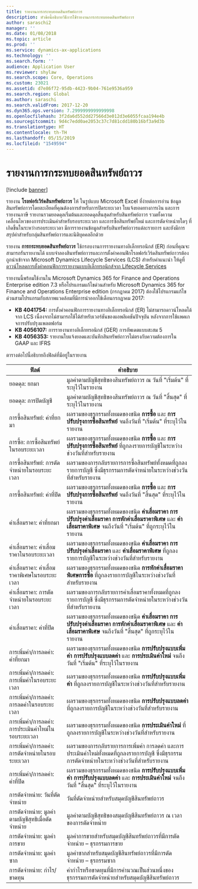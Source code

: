 ```yaml
---
title: รายงานการกระทบยอดสินทรัพย์ถาวร
description: หัวข้อนี้อธิบายวิธีการใช้รายงานการกระทบยอดสินทรัพย์ถาวร
author: saraschi2
manager: ''
ms.date: 01/08/2018
ms.topic: article
ms.prod: ''
ms.service: dynamics-ax-applications
ms.technology: ''
ms.search.form: ''
audience: Application User
ms.reviewer: shylaw
ms.search.scope: Core, Operations
ms.custom: 23021
ms.assetid: d7e86f72-95db-4423-9b04-761e9536a959
ms.search.region: Global
ms.author: saraschi
ms.search.validFrom: 2017-12-20
ms.dyn365.ops.version: 7.2999999999999998
ms.openlocfilehash: 3f2da6d552dd27566d3e012d3e6055fcaa194e4b
ms.sourcegitcommit: 9d4c7edd0ae2053c37c7d81cdd180b16bf3a9d3b
ms.translationtype: HT
ms.contentlocale: th-TH
ms.lasthandoff: 05/15/2019
ms.locfileid: "1549594"
---
```

# <a name="fixed-assets-roll-forward-report"></a>รายงานการกระทบยอดสินทรัพย์ถาวร

[!include [banner](../includes/banner.md)]

รายงาน **โรลฟอร์เวิร์ดสินทรัพย์ถาวร** ให้ ในรูปแบบ Microsoft Excel ที่ง่ายต่อการอ่าน ข้อมูลสินทรัพย์ถาวรโดยละเอียดที่คุณต้องการสำหรับการปิดระยะเวลา ใบแจ้งยอดทางการเงิน และการรายงานภาษี รายงานรวมยอดดุลเริ่มต้นและยอดดุลสิ้นสุดสำหรับสินทรัพย์ถาวร รวมทั้งความเคลื่อนไหวของการประเมินค่าสำหรับรอบระยะเวลา และการซื้อสินทรัพย์ใหม่ และการตัดจำหน่ายใดๆ ที่เกิดขึ้นในระหว่างรอบระยะเวลา มีการรายงานข้อมูลสำหรับสินทรัพย์ถาวรแต่ละรายการ และยังมีการสรุปค่าสำหรับกลุ่มสินทรัพย์ถาวรและนิติบุคคลอีกด้วย

รายงาน **การกระทบยอดสินทรัพย์ถาวร** ใช้กรอบงานการรายงานทางอิเล็กทรอนิกส์ (ER) ก่อนที่คุณจะสามารถรันรายงานได้ แบบจำลองสินทรัพย์ถาวรและการตั้งค่าคอนฟิกโรลฟอร์เวิร์ดสินทรัพย์ถาวรต้องถูกนำเข้าจาก Microsoft Dynamics Lifecycle Services (LCS) สำหรับคำแนะนำ ให้ดูที่ [ดาวน์โหลดการตั้งค่าคอนฟิกการรายงานแบบอิเล็กทรอนิกส์จาก Lifecycle Services](https://docs.microsoft.com/en-us/dynamics365/unified-operations/dev-itpro/analytics/download-electronic-reporting-configuration-lcs)

รายงานนี้พร้อมใช้งานใน Microsoft Dynamics 365 for Finance and Operations Enterprise edition 7.3 หรือโปรแกรมแก้ไขด่วนสำหรับ Microsoft Dynamics 365 for Finance and Operations Enterprise edition (กรกฎาคม 2017) ต้องใช้โปรแกรมแก้ไขด่วนสามโปรแกรมกับสภาพแวดล้อมที่มีการนำออกใช้เดือนกรกฎาคม 2017:

- **KB 4041754:** การตั้งค่าคอนฟิกการรายงานทางอิเล็กทรอนิกส์ (ER) ไม่สามารถดาวน์โหลดได้จาก LCS เนื่องจากไม่สามารถใช้ได้สำหรับเวอร์ชันของแอพลิเคชันปัจจุบัน หลังจากการใช้แพคเกจการปรับปรุงแพลตฟอร์ม
- **KB 4056107:** การรายงานทางอิเล็กทรอนิกส์ (GER) การอัพเดตแบบสะสม 5
- **KB 4056353:** รายงานใบแจ้งยอดและบันทึกสินทรัพย์ถาวรไม่ตรงกับความต้องการใน GAAP และ IFRS

ตารางต่อไปนี้อธิบายถึงฟิลด์ที่มีอยู่ในรายงาน


|                    ฟิลด์                    |                                                                                                                                คำอธิบาย                                                                                                                                |
|---------------------------------------------|---------------------------------------------------------------------------------------------------------------------------------------------------------------------------------------------------------------------------------------------------------------------------|
|              ยอดดุล: ยกมา              |                                                                                           มูลค่าตามบัญชีสุทธิของสินทรัพย์ถาวร ณ วันที่ "เริ่มต้น" ที่ระบุไว้ในรายงาน                                                                                           |
|              ยอดดุล: การปิดบัญชี              |                                                                                            มูลค่าตามบัญชีสุทธิของสินทรัพย์ถาวร ณ วันที่ "สิ้นสุด" ที่ระบุไว้ในรายงาน                                                                                            |
|         การซื้อสินทรัพย์: ค่าที่ยกมา         |                                                 ผลรวมของธุรกรรมทั้งหมดของชนิด <strong>การซื้อ</strong> และ <strong>การปรับปรุงการซื้อสินทรัพย์</strong> จนถึงวันที่ "เริ่มต้น" ที่ระบุไว้ในรายงาน                                                  |
|      การซื้อ: การซื้อสินทรัพย์ในรอบระยะเวลา      |                                                 ผลรวมของธุรกรรมทั้งหมดของชนิด <strong>การซื้อ</strong> และ <strong>การปรับปรุงการซื้อสินทรัพย์</strong> ที่ถูกลงรายการบัญชีในระหว่างช่วงวันที่สำหรับรายงาน                                                  |
|       การซื้อสินทรัพย์: การตัดจำหน่ายในรอบระยะเวลา        |                                                                        ผลรวมของการกลับรายการการซื้อสินทรัพย์ทั้งหมดที่ถูกลงรายการบัญชี ซึ่งมีธุรกรรมการตัดจำหน่ายในระหว่างช่วงวันที่สำหรับรายงาน                                                                        |
|         การซื้อสินทรัพย์: ค่าที่ปิด         |                                                  ผลรวมของธุรกรรมทั้งหมดของชนิด <strong>การซื้อ</strong> และ <strong>การปรับปรุงการซื้อสินทรัพย์</strong> จนถึงวันที่ "สิ้นสุด" ที่ระบุไว้ในรายงาน                                                   |
|        ค่าเสื่อมราคา: ค่าที่ยกมา         | ผลรวมของธุรกรรมทั้งหมดของชนิด <strong>ค่าเสื่อมราคา</strong> <strong>การปรับปรุงค่าเสื่อมราคา</strong> <strong>การหักค่าเสื่อมราคาพิเศษ</strong> และ <strong>ค่าเสื่อมราคาพิเศษ</strong> จนถึงวันที่ "เริ่มต้น" ที่ถูกระบุไว้ในรายงาน |
|     ค่าเสื่อมราคา: ค่าเสื่อมราคาในรอบระยะเวลา     |                         ผลรวมของธุรกรรมทั้งหมดของชนิด <strong>ค่าเสื่อมราคา</strong> <strong>การปรับปรุงค่าเสื่อมราคา</strong> และ <strong>ค่าเสื่อมราคาพิเศษ</strong> ที่ถูกลงรายการบัญชีในระหว่างช่วงวันที่สำหรับรายงาน                          |
| ค่าเสื่อมราคา: ค่าเสื่อมราคาพิเศษในรอบระยะเวลา |                                                              ผลรวมของธุรกรรมทั้งหมดของชนิด <strong>การหักค่าเสื่อมราคาพิเศษการซื้อ</strong> ที่ถูกลงรายการบัญชีในระหว่างช่วงวันที่สำหรับรายงาน                                                               |
|       ค่าเสื่อมราคา: การตัดจำหน่ายในรอบระยะเวลา       |                                                                       ผลรวมของการกลับรายการค่าเสื่อมราคาทั้งหมดที่ถูกลงรายการบัญชี ซึ่งมีธุรกรรมการตัดจำหน่ายในระหว่างช่วงวันที่สำหรับรายงาน                                                                        |
|        ค่าเสื่อมราคา: ค่าที่ปิด         |  ผลรวมของธุรกรรมทั้งหมดของชนิด <strong>ค่าเสื่อมราคา</strong> <strong>การปรับปรุงค่าเสื่อมราคา</strong> <strong>การหักค่าเสื่อมราคาพิเศษ</strong> และ <strong>ค่าเสื่อมราคาพิเศษ</strong> จนถึงวันที่ "สิ้นสุด" ที่ถูกระบุไว้ในรายงาน  |
|    การเพิ่มค่า/การลดค่า: ค่าที่ยกมา     |                              ผลรวมของธุรกรรมทั้งหมดของชนิด <strong>การปรับปรุงแบบเพิ่มค่า</strong> <strong>การปรับปรุงแบบลดค่า</strong> และ <strong>การประเมินค่าใหม่</strong> จนถึงวันที่ "เริ่มต้น" ที่ระบุไว้ในรายงาน                               |
|   การเพิ่มค่า/การลดค่า: การเพิ่มค่าในรอบระยะเวลา   |                                                                    ผลรวมของธุรกรรมทั้งหมดของชนิด <strong>การปรับปรุงแบบเพิ่มค่า</strong> ที่ถูกลงรายการบัญชีในระหว่างช่วงวันที่สำหรับรายงาน                                                                    |
|  การเพิ่มค่า/การลดค่า: การลดค่าในรอบระยะเวลา  |                                                                   ผลรวมของธุรกรรมทั้งหมดของชนิด <strong>การปรับปรุงแบบลดค่า</strong> ที่ถูกลงรายการบัญชีในระหว่างช่วงวันที่สำหรับรายงาน                                                                   |
| การเพิ่มค่า/การลดค่า: การประเมินค่าใหม่ในรอบระยะเวลา  |                                                                        ผลรวมของธุรกรรมทั้งหมดของชนิด <strong>การประเมินค่าใหม่</strong> ที่ถูกลงรายการบัญชีในระหว่างช่วงวันที่สำหรับรายงาน                                                                        |
|   การเพิ่มค่า/การลดค่า: การตัดจำหน่ายในรอบระยะเวลา   |                                                           ผลรวมของการกลับรายการการเพิ่มค่า การลดค่า และการประเมินค่าใหม่ทั้งหมดที่ถูกลงรายการบัญชี ซึ่งมีธุรกรรมการตัดจำหน่ายในระหว่างช่วงวันที่สำหรับรายงาน                                                           |
|    การเพิ่มค่า/การลดค่า: ค่าที่ปิด     |                               ผลรวมของธุรกรรมทั้งหมดของชนิด <strong>การปรับปรุงแบบเพิ่มค่า</strong> <strong>การปรับปรุงแบบลดค่า</strong> และ <strong>การประเมินค่าใหม่</strong> จนถึงวันที่ "สิ้นสุด" ที่ระบุไว้ในรายงาน                                |
|          การตัดจำหน่าย: วันที่ตัดจำหน่าย           |                                                                                                                วันที่ตัดจำหน่ายสำหรับสมุดบัญชีสินทรัพย์ถาวร                                                                                                                |
|    การตัดจำหน่าย: มูลค่าตามบัญชีสุทธิเมื่อตัดจำหน่าย    |                                                                                                    มูลค่าตามบัญชีสุทธิของสมุดบัญชีสินทรัพย์ถาวร ณ เวลาของการตัดจำหน่าย                                                                                                    |
|            การตัดจำหน่าย: มูลค่าการขาย            |                                                                                               มูลค่าการขายสำหรับสมุดบัญชีสินทรัพย์ถาวรที่มีการตัดจำหน่าย – ธุรกรรมการขาย                                                                                                |
|           การตัดจำหน่าย: มูลค่าซาก            |                                                                                               มูลค่าซากสำหรับสมุดบัญชีสินทรัพย์ถาวรที่มีการตัดจำหน่าย – ธุรกรรมซาก                                                                                               |
|           การตัดจำหน่าย: กำไร/ขาดทุน            |                                                                                 ค่ากำไรหรือขาดทุนที่มีการคำนวณเป็นส่วนหนึ่งของธุรกรรมการตัดจำหน่ายสำหรับสมุดบัญชีสินทรัพย์ถาวร                                                                                 |


